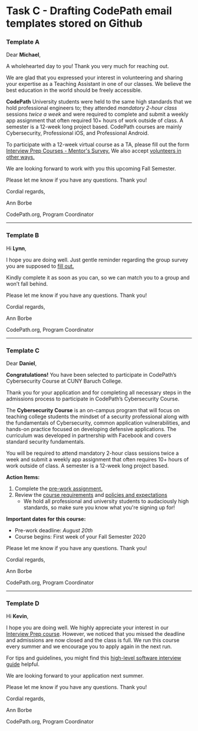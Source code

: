 # Task C - Drafting CodePath email templates stored on Github

### Template A

Dear **Michael**,

A wholehearted day to you! Thank you very much for reaching out.

We are glad that you expressed your interest in volunteering and sharing your expertise as a Teaching Assistant in one of our classes. We believe the best education in the world should be freely accessible.

**CodePath** University students were held to the same high standards that we hold professional engineers to; they attended *mandatory 2-hour class* sessions *twice a week* and were required to complete and submit a weekly app assignment that often required 10+ hours of work outside of class. A semester is a 12-week long project based. CodePath courses are mainly Cybersecurity, Professional iOS, and Professional Android. 

To participate with a 12-week virtual course as a TA, please fill out the form [Interview Prep Courses - Mentor's Survey.][1] We also accept [volunteers in other ways.][2]

[1]: https://t.ly/8Vki
[2]: https://codepath.org/volunteer

We are looking forward to work with you this upcoming Fall Semester.

Please let me know if you have any questions. Thank you!

Cordial regards,

Ann Borbe

CodePath.org, Program Coordinator

---

### Template B

Hi **Lynn**,

I hope you are doing well. Just gentle reminder regarding the group survey you are supposed to [fill out.][3]

[3]: https://forms.office.com/Pages/ResponsePage.aspx?id=DQSIkWdsW0yxEjajBLZtrQAAAAAAAAAAAAN__i__HKdUQkVNSTM2MUVWQVYzWERYVTFUV05GWUFYQS4u

Kindly complete it as soon as you can, so we can match you to a group and won’t fall behind.

Please let me know if you have any questions. Thank you!

Cordial regards,

Ann Borbe

CodePath.org, Program Coordinator

---

### Template C

Dear **Daniel**,

**Congratulations!** You have been selected to participate in CodePath’s Cybersecurity Course at CUNY Baruch College.

Thank you for your application and for completing all necessary steps in the admissions process to participate in CodePath’s Cybersecurity Course.

The **Cybersecurity Course** is an on-campus program that will focus on teaching college students the mindset of a security professional along with the fundamentals of Cybersecurity, common application vulnerabilities, and hands-on practice focused on developing defensive applications. The curriculum was developed in partnership with Facebook and covers standard security fundamentals.

You will be required to attend mandatory 2-hour class sessions twice a week and submit a weekly app assignment that often requires 10+ hours of work outside of class. A semester is a 12-week long project based.

**Action Items:**

1. Complete the [pre-work assignment.][4]
2. Review the [course requirements][5] and [policies and expectations][6] 
    * We hold all professional and university students to audaciously high standards, so make sure you know what you're signing up for!

[4]: https://courses.codepath.com/snippets/cybersecurity_university/prework
[5]: https://courses.codepath.com/snippets/cybersecurity_university/course_overview#heading-requirements
[6]: https://courses.codepath.com/snippets/cybersecurity_university/course_overview#heading-course-policies

**Important dates for this course:**

* Pre-work deadline: *August 20th*
* Course begins: First week of your Fall Semester 2020

Please let me know if you have any questions. Thank you!

Cordial regards,

Ann Borbe

CodePath.org, Program Coordinator

---

### Template D

Hi **Kevin**,

I hope you are doing well. We highly appreciate your interest in our [Interview Prep course][7]. However, we noticed that you missed the deadline and admissions are now closed and the class is full. We run this course every summer and we encourage you to apply again in the next run.

For tips and guidelines, you might find this [high-level software interview guide][8] helpful.

[7]: https://codepath.org/classes/interviewprep
[8]: http://tinyurl.com/codepathinterviewguide

We are looking forward to your application next summer.

Please let me know if you have any questions. Thank you!

Cordial regards,

Ann Borbe

CodePath.org, Program Coordinator
